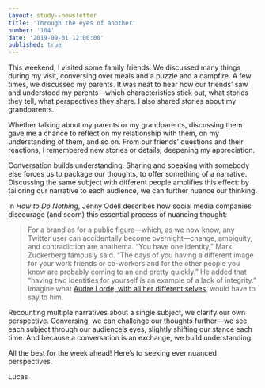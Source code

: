 ```yaml
---
layout: study--newsletter
title: 'Through the eyes of another'
number: '104'
date: '2019-09-01 12:00:00'
published: true
---
```


This weekend, I visited some family friends. We discussed many things during my visit, conversing over meals and a puzzle and a campfire. A few times, we discussed my parents. It was neat to hear how our friends’ saw and understood my parents—which characteristics stick out, what stories they tell, what perspectives they share. I also shared stories about my grandparents. 

Whether talking about my parents or my grandparents, discussing them gave me a chance to reflect on my relationship with them, on my understanding of them, and so on. From our friends’ questions and their reactions, I remembered new stories or details, deepening my appreciation.

Conversation builds understanding. Sharing and speaking with somebody else forces us to package our thoughts, to offer something of a narrative. Discussing the same subject with different people amplifies this effect: by tailoring our narrative to each audience, we can further nuance our thinking.

In _How to Do Nothing_, Jenny Odell describes how social media companies discourage (and scorn) this essential process of nuancing thought:

> For a brand as for a public figure—which, as we now know, any Twitter user can accidentally become overnight—change, ambiguity, and contradiction are anathema. “You have one identity,” Mark Zuckerberg famously said. “The days of you having a different image for your work friends or co-workers and for the other people you know are probably coming to an end pretty quickly.” He added that “having two identities for yourself is an example of a lack of integrity.” Imagine what [Audre Lorde, with all her different selves](https://en.wikipedia.org/wiki/Sister_Outsider), would have to say to him.

Recounting multiple narratives about a single subject, we clarify our own perspective. Conversing, we can challenge our thoughts further—we see each subject through our audience’s eyes, slightly shifting our stance each time. And because a conversation is an exchange, we build understanding.

All the best for the week ahead! Here’s to seeking ever nuanced perspectives.

Lucas
